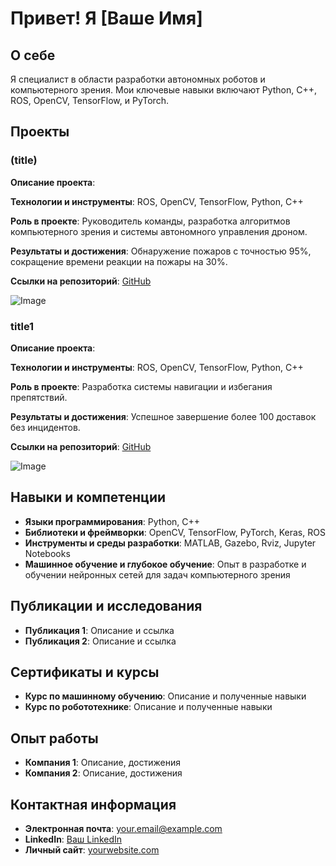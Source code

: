 # Привет! Я [Ваше Имя]

## О себе
Я специалист в области разработки автономных роботов и компьютерного зрения. Мои ключевые навыки включают Python, C++, ROS, OpenCV, TensorFlow, и PyTorch.

## Проекты

### (title)
**Описание проекта**:

**Технологии и инструменты**: ROS, OpenCV, TensorFlow, Python, C++

**Роль в проекте**: Руководитель команды, разработка алгоритмов компьютерного зрения и системы автономного управления дроном.

**Результаты и достижения**: Обнаружение пожаров с точностью 95%, сокращение времени реакции на пожары на 30%.

**Ссылки на репозиторий**: [GitHub](https://github.com/yourproject)

![Image](https://example.com/image.jpg)

### title1
**Описание проекта**: 

**Технологии и инструменты**: ROS, OpenCV, TensorFlow, Python, C++

**Роль в проекте**: Разработка системы навигации и избегания препятствий.

**Результаты и достижения**: Успешное завершение более 100 доставок без инцидентов.

**Ссылки на репозиторий**: [GitHub](https://github.com/yourproject2)

![Image](https://example.com/image2.jpg)

## Навыки и компетенции
- **Языки программирования**: Python, C++
- **Библиотеки и фреймворки**: OpenCV, TensorFlow, PyTorch, Keras, ROS
- **Инструменты и среды разработки**: MATLAB, Gazebo, Rviz, Jupyter Notebooks
- **Машинное обучение и глубокое обучение**: Опыт в разработке и обучении нейронных сетей для задач компьютерного зрения

## Публикации и исследования
- **Публикация 1**: Описание и ссылка
- **Публикация 2**: Описание и ссылка

## Сертификаты и курсы
- **Курс по машинному обучению**: Описание и полученные навыки
- **Курс по робототехнике**: Описание и полученные навыки

## Опыт работы
- **Компания 1**: Описание, достижения
- **Компания 2**: Описание, достижения

## Контактная информация
- **Электронная почта**: your.email@example.com
- **LinkedIn**: [Ваш LinkedIn](https://www.linkedin.com/in/yourprofile)
- **Личный сайт**: [yourwebsite.com](https://yourwebsite.com)
